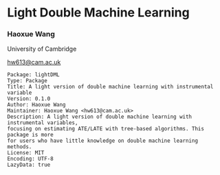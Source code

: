 # Light Double Machine Learning

### Haoxue Wang

University of Cambridge

hw613@cam.ac.uk
```
Package: lightDML
Type: Package
Title: A light version of double machine learning with instrumental variable
Version: 0.1.0
Author: Haoxue Wang
Maintainer: Haoxue Wang <hw613@cam.ac.uk>
Description: A light version of double machine learning with instrumental variables,
focusing on estimating ATE/LATE with tree-based algorithms. This package is more
for users who have little knowledge on double machine learning methods.
License: MIT
Encoding: UTF-8
LazyData: true
```

